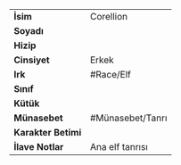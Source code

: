 |  |  |
|---|---|
| **İsim** | Corellion|
| **Soyadı** | |
| **Hizip** | |
| **Cinsiyet** | Erkek|
| **Irk** | #Race/Elf|
| **Sınıf** | |
| **Kütük** | |
| **Münasebet** | #Münasebet/Tanrı|
| **Karakter Betimi** | |
| **İlave Notlar** | Ana elf tanrısı|
